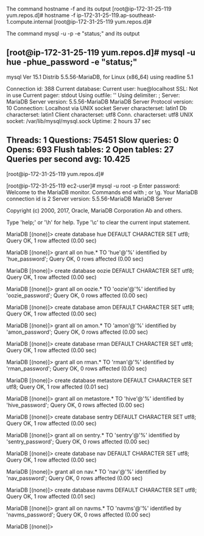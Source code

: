 The command hostname -f and its output
[root@ip-172-31-25-119 yum.repos.d]# hostname -f
ip-172-31-25-119.ap-southeast-1.compute.internal
[root@ip-172-31-25-119 yum.repos.d]#


The command mysql -u <user> -p<password> -e "status;" and its output

[root@ip-172-31-25-119 yum.repos.d]# mysql -u hue -phue_password -e "status;"
--------------
mysql  Ver 15.1 Distrib 5.5.56-MariaDB, for Linux (x86_64) using readline 5.1

Connection id:          388
Current database:
Current user:           hue@localhost
SSL:                    Not in use
Current pager:          stdout
Using outfile:          ''
Using delimiter:        ;
Server:                 MariaDB
Server version:         5.5.56-MariaDB MariaDB Server
Protocol version:       10
Connection:             Localhost via UNIX socket
Server characterset:    latin1
Db     characterset:    latin1
Client characterset:    utf8
Conn.  characterset:    utf8
UNIX socket:            /var/lib/mysql/mysql.sock
Uptime:                 2 hours 37 sec

Threads: 1  Questions: 75451  Slow queries: 0  Opens: 693  Flush tables: 2  Open tables: 27  Queries per second avg: 10.425
--------------




[root@ip-172-31-25-119 yum.repos.d]#


[root@ip-172-31-25-119 ec2-user]# mysql -u root -p
Enter password:
Welcome to the MariaDB monitor.  Commands end with ; or \g.
Your MariaDB connection id is 2
Server version: 5.5.56-MariaDB MariaDB Server

Copyright (c) 2000, 2017, Oracle, MariaDB Corporation Ab and others.

Type 'help;' or '\h' for help. Type '\c' to clear the current input statement.

MariaDB [(none)]> create database hue DEFAULT CHARACTER SET utf8;
Query OK, 1 row affected (0.00 sec)

MariaDB [(none)]> grant all on hue.* TO 'hue'@'%' identified by 'hue_password';
Query OK, 0 rows affected (0.00 sec)

MariaDB [(none)]> create database oozie DEFAULT CHARACTER SET utf8;
Query OK, 1 row affected (0.00 sec)

MariaDB [(none)]> grant all on oozie.* TO 'oozie'@'%' identified by 'oozie_password';
Query OK, 0 rows affected (0.00 sec)

MariaDB [(none)]> create database amon DEFAULT CHARACTER SET utf8;
Query OK, 1 row affected (0.00 sec)

MariaDB [(none)]> grant all on amon.* TO 'amon'@'%' identified by 'amon_password';
Query OK, 0 rows affected (0.00 sec)

MariaDB [(none)]> create database rman DEFAULT CHARACTER SET utf8;
Query OK, 1 row affected (0.00 sec)

MariaDB [(none)]> grant all on rman.* TO 'rman'@'%' identified by 'rman_password';
Query OK, 0 rows affected (0.00 sec)

MariaDB [(none)]> create database metastore DEFAULT CHARACTER SET utf8;
Query OK, 1 row affected (0.01 sec)

MariaDB [(none)]> grant all on metastore.* TO 'hive'@'%' identified by 'hive_password';
Query OK, 0 rows affected (0.00 sec)

MariaDB [(none)]> create database sentry DEFAULT CHARACTER SET utf8;
Query OK, 1 row affected (0.00 sec)

MariaDB [(none)]> grant all on sentry.* TO 'sentry'@'%' identified by 'sentry_password';
Query OK, 0 rows affected (0.00 sec)

MariaDB [(none)]> create database nav DEFAULT CHARACTER SET utf8;
Query OK, 1 row affected (0.00 sec)

MariaDB [(none)]> grant all on nav.* TO 'nav'@'%' identified by 'nav_password';
Query OK, 0 rows affected (0.00 sec)

MariaDB [(none)]> create database navms DEFAULT CHARACTER SET utf8;
Query OK, 1 row affected (0.01 sec)

MariaDB [(none)]> grant all on navms.* TO 'navms'@'%' identified by 'navms_password';
Query OK, 0 rows affected (0.00 sec)

MariaDB [(none)]>
